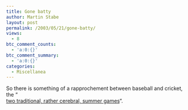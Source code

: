 ```yaml
---
title: Gone batty
author: Martin Stabe
layout: post
permalink: /2003/05/21/gone-batty/
views:
  - 8
btc_comment_counts:
  - 'a:0:{}'
btc_comment_summary:
  - 'a:0:{}'
categories:
  - Miscellanea
---
```

So there is something of a rapprochement between baseball and cricket, the &#8220;<a href="http://sport.guardian.co.uk/columnists/story/0,,959361,00.html" target="_top"><br /> two traditional, rather cerebral, summer games</a>&#8220;.